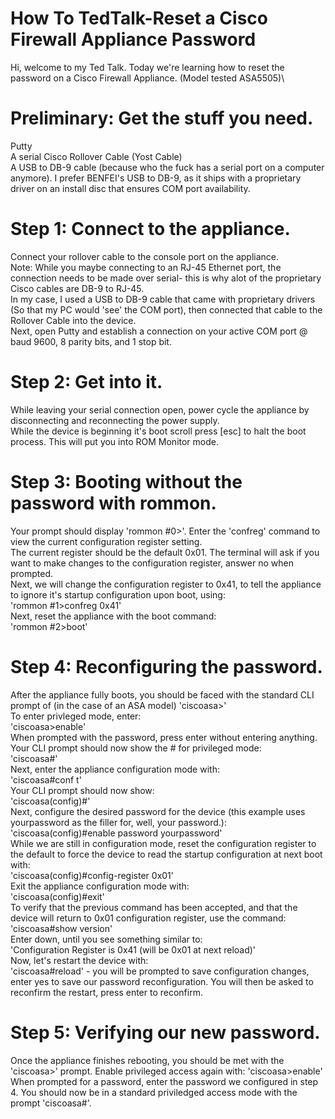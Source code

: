 # How To TedTalk-Reset a Cisco Firewall Appliance Password
Hi, welcome to my Ted Talk.  Today we're learning how to reset the password on a Cisco Firewall Appliance.  (Model tested ASA5505)\

# Preliminary: Get the stuff you need.
Putty\
A serial Cisco Rollover Cable (Yost Cable)\
A USB to DB-9 cable (because who the fuck has a serial port on a computer anymore).  I prefer BENFEI's USB to DB-9, as it ships with a proprietary driver on an install disc that ensures COM port availability.

# Step 1: Connect to the appliance.
Connect your rollover cable to the console port on the appliance.\
Note: While you maybe connecting to an RJ-45 Ethernet port, the connection needs to be made over serial- this is why alot of the proprietary Cisco cables are DB-9 to RJ-45.\
In my case, I used a USB to DB-9 cable that came with proprietary drivers (So that my PC would 'see' the COM port), then connected that cable to the Rollover Cable into the device.\
Next, open Putty and establish a connection on your active COM port @ baud 9600, 8 parity bits, and 1 stop bit.

# Step 2: Get into it.
While leaving your serial connection open, power cycle the appliance by disconnecting and reconnecting the power supply.\
While the device is beginning it's boot scroll press [esc] to halt the boot process.  This will put you into ROM Monitor mode.

# Step 3: Booting without the password with rommon.
Your prompt should display 'rommon #0>'.  Enter the 'confreg' command to view the current configuration register setting.\
The current register should be the default 0x01.  The terminal will ask if you want to make changes to the configuration register, answer no when prompted.\
Next, we will change the configuration register to 0x41, to tell the appliance to ignore it's startup configuration upon boot, using:\
'rommon #1>confreg 0x41'\
Next, reset the appliance with the boot command:\
'rommon #2>boot'

# Step 4: Reconfiguring the password.
After the appliance fully boots, you should be faced with the standard CLI prompt of (in the case of an ASA model) 'ciscoasa>'\
To enter privleged mode, enter:\
'ciscoasa>enable'\
When prompted with the password, press enter without entering anything.  Your CLI prompt should now show the # for privileged mode:\
'ciscoasa#'\
Next, enter the appliance configuration mode with:\
'ciscoasa#conf t'\
Your CLI prompt should now show:\
'ciscoasa(config)#'\
Next, configure the desired password for the device (this example uses yourpassword as the filler for, well, your password.):\
'ciscoasa(config)#enable password yourpassword'\
While we are still in configuration mode, reset the configuration register to the default to force the device to read the startup configuration at next boot with:\
'ciscoasa(config)#config-register 0x01'\
Exit the appliance configuration mode with:\
'ciscoasa(config)#exit'\
To verify that the previous command has been accepted, and that the device will return to 0x01 configuration register, use the command:\
'ciscoasa#show version'\
Enter down, until you see something similar to:\
'Configuration Register is 0x41 (will be 0x01 at next reload)'\
Now, let's restart the device with:\
'ciscoasa#reload' - you will be prompted to save configuration changes, enter yes to save our password reconfiguration.  You will then be asked to reconfirm the restart, press enter to reconfirm.

# Step 5: Verifying our new password.
Once the appliance finishes rebooting, you should be met with the 'ciscoasa>' prompt.  Enable privileged access again with:
'ciscoasa>enable'\
When prompted for a password, enter the password we configured in step 4.  You should now be in a standard priviledged access mode with the prompt 'ciscoasa#'.

